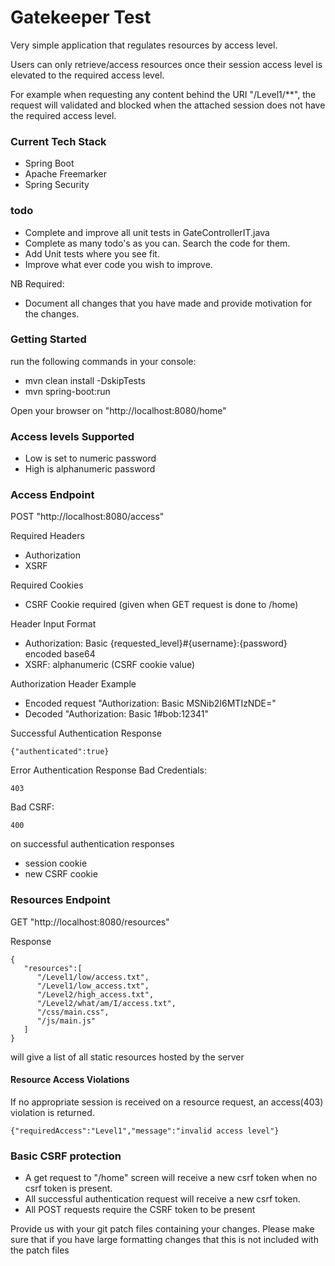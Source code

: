 # Gatekeeper Test

Very simple application that regulates resources by access level.

Users can only retrieve/access resources once their session access level is elevated to the required access level.

For example when requesting any content behind the URI "/Level1/**", the request will validated and blocked when the attached session does not have the required access level. 

### Current Tech Stack

* Spring Boot
* Apache Freemarker
* Spring Security

### todo
* Complete and improve all unit tests in GateControllerIT.java
* Complete as many todo's as you can. Search the code for them.
* Add Unit tests where you see fit.
* Improve what ever code you wish to improve.

NB Required:
* Document all changes that you have made and provide motivation for the changes.

### Getting Started
run the following commands in your console:
* mvn clean install -DskipTests
* mvn spring-boot:run

Open your browser on "http://localhost:8080/home"

### Access levels Supported

* Low is set to numeric password
* High is alphanumeric password

### Access Endpoint

POST "http://localhost:8080/access"

Required Headers
* Authorization
* XSRF

Required Cookies
* CSRF Cookie required (given when GET request is done to /home)

Header Input Format
* Authorization: Basic {requested_level}#{username}:{password} encoded base64
* XSRF: alphanumeric (CSRF cookie value)

Authorization Header Example

* Encoded request "Authorization: Basic MSNib2I6MTIzNDE="
* Decoded "Authorization: Basic 1#bob:12341"

Successful Authentication Response

```
{"authenticated":true}
```

Error Authentication Response
Bad Credentials:
```
403
```
Bad CSRF:
```
400
```


on successful authentication responses

* session cookie
* new CSRF cookie

### Resources Endpoint

GET "http://localhost:8080/resources"

Response

```
{ 
   "resources":[ 
      "/Level1/low/access.txt",
      "/Level1/low_access.txt",
      "/Level2/high_access.txt",
      "/Level2/what/am/I/access.txt",
      "/css/main.css",
      "/js/main.js"
   ]
}
```

will give a list of all static resources hosted by the server

#### Resource Access Violations

If no appropriate session is received on a resource request, an access(403) violation is
returned.

```
{"requiredAccess":"Level1","message":"invalid access level"}
```

### Basic CSRF protection

* A get request to "/home" screen will receive a new csrf token when no csrf token is present.
* All successful authentication request will receive a new csrf token.
* All POST requests require the CSRF token to be present


Provide us with your git patch files containing your changes.
Please make sure that if you have large formatting changes that this is not included with the patch files 

